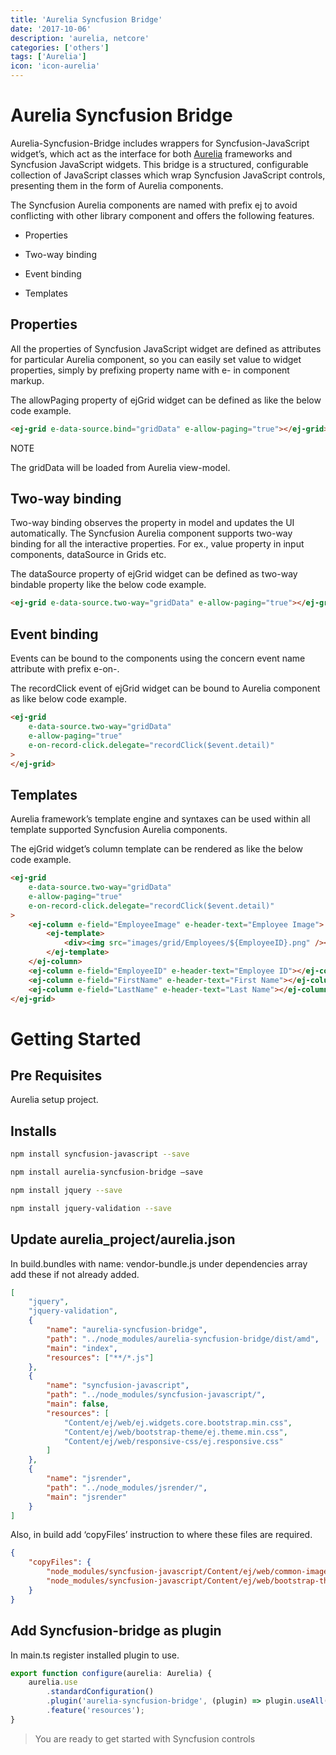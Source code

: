 ```yaml
---
title: 'Aurelia Syncfusion Bridge'
date: '2017-10-06'
description: 'aurelia, netcore'
categories: ['others']
tags: ['Aurelia']
icon: 'icon-aurelia'
---
```


# Aurelia Syncfusion Bridge

Aurelia-Syncfusion-Bridge includes wrappers for
Syncfusion-JavaScript widget’s, which act as the interface for
both [Aurelia](http://aurelia.io/) frameworks and Syncfusion JavaScript
widgets. This bridge is a structured, configurable collection of
JavaScript classes which wrap Syncfusion JavaScript controls, presenting
them in the form of Aurelia components.

The Syncfusion Aurelia components are named with prefix ej to avoid
conflicting with other library component and offers the following
features.

- Properties

- Two-way binding

- Event binding

- Templates

## Properties

All the properties of Syncfusion JavaScript widget are defined as
attributes for particular Aurelia component, so you can easily set value
to widget properties, simply by prefixing property name with e- in
component markup.

The allowPaging property of ejGrid widget can be defined as like the
below code example.

```html
<ej-grid e-data-source.bind="gridData" e-allow-paging="true"></ej-grid>
```

NOTE

The gridData will be loaded from Aurelia view-model.

## Two-way binding

Two-way binding observes the property in model and updates the UI
automatically. The Syncfusion Aurelia component supports two-way binding
for all the interactive properties. For ex., value property in input
components, dataSource in Grids etc.

The dataSource property of ejGrid widget can be defined as two-way
bindable property like the below code example.

```html
<ej-grid e-data-source.two-way="gridData" e-allow-paging="true"></ej-grid>
```

## Event binding

Events can be bound to the components using the concern event name
attribute with prefix e-on-.

The recordClick event of ejGrid widget can be bound to Aurelia component
as like below code example.

```html
<ej-grid
	e-data-source.two-way="gridData"
	e-allow-paging="true"
	e-on-record-click.delegate="recordClick($event.detail)"
>
</ej-grid>
```

## Templates

Aurelia framework’s template engine and syntaxes can be used within all
template supported Syncfusion Aurelia components.

The ejGrid widget’s column template can be rendered as like the below
code example.

```html
<ej-grid
	e-data-source.two-way="gridData"
	e-allow-paging="true"
	e-on-record-click.delegate="recordClick($event.detail)"
>
	<ej-column e-field="EmployeeImage" e-header-text="Employee Image">
		<ej-template>
			<div><img src="images/grid/Employees/${EmployeeID}.png" /></div>
		</ej-template>
	</ej-column>
	<ej-column e-field="EmployeeID" e-header-text="Employee ID"></ej-column>
	<ej-column e-field="FirstName" e-header-text="First Name"></ej-column>
	<ej-column e-field="LastName" e-header-text="Last Name"></ej-column>
</ej-grid>
```

# Getting Started

## Pre Requisites

Aurelia setup project.

## Installs

```bash
npm install syncfusion-javascript --save

npm install aurelia-syncfusion-bridge –save

npm install jquery --save

npm install jquery-validation --save
```

## Update aurelia_project/aurelia.json

In build.bundles with name: vendor-bundle.js under dependencies array
add these if not already added.

```json
[
	"jquery",
	"jquery-validation",
	{
		"name": "aurelia-syncfusion-bridge",
		"path": "../node_modules/aurelia-syncfusion-bridge/dist/amd",
		"main": "index",
		"resources": ["**/*.js"]
	},
	{
		"name": "syncfusion-javascript",
		"path": "../node_modules/syncfusion-javascript/",
		"main": false,
		"resources": [
			"Content/ej/web/ej.widgets.core.bootstrap.min.css",
			"Content/ej/web/bootstrap-theme/ej.theme.min.css",
			"Content/ej/web/responsive-css/ej.responsive.css"
		]
	},
	{
		"name": "jsrender",
		"path": "../node_modules/jsrender/",
		"main": "jsrender"
	}
]
```

Also, in build add ‘copyFiles’ instruction to where these files are
required.

```json
{
	"copyFiles": {
		"node_modules/syncfusion-javascript/Content/ej/web/common-images/**/*": "wwwroot/common-images",
		"node_modules/syncfusion-javascript/Content/ej/web/bootstrap-theme/images/**": "wwwroot/images"
	}
}
```

## Add Syncfusion-bridge as plugin

In main.ts register installed plugin to use.

```ts
export function configure(aurelia: Aurelia) {
	aurelia.use
		.standardConfiguration()
		.plugin('aurelia-syncfusion-bridge', (plugin) => plugin.useAll())
		.feature('resources');
}
```

> You are ready to get started with Syncfusion controls
